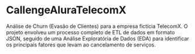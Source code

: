 # CallengeAluraTelecomX
Análise de Churn (Evasão de Clientes) para a empresa fictícia TelecomX. O projeto envolveu um processo completo de ETL de dados em formato JSON, seguido de uma Análise Exploratória de Dados (EDA) para identificar os principais fatores que levam ao cancelamento de serviços.
